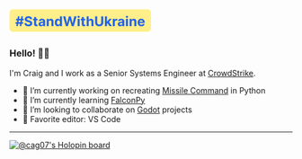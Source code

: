 [![Stand With Ukraine](https://raw.githubusercontent.com/vshymanskyy/StandWithUkraine/main/badges/StandWithUkraine.svg)](https://stand-with-ukraine.pp.ua)
---

### Hello! 👋🏻
I'm Craig and I work as a Senior Systems Engineer at [CrowdStrike](https://www.crowdstrike.com/). 

- 🔭 I’m currently working on recreating [Missile Command](https://github.com/CAG07/missile-command) in Python
- 🌱 I’m currently learning [FalconPy](https://github.com/CrowdStrike/falconpy)
- 👯 I’m looking to collaborate on [Godot](https://github.com/godotengine/godot) projects
- 📝 Favorite editor: VS Code


---
[![@cag07's Holopin board](https://holopin.io/api/user/board?user=cag07)](https://holopin.io/@cag07)

<!--
**CAG07/CAG07** is a ✨ _special_ ✨ repository because its `README.md` (this file) appears on your GitHub profile.

Here are some ideas to get you started:

- 🔭 I’m currently working on ...
- 🌱 I’m currently learning ...
- 👯 I’m looking to collaborate on ...
- 🤔 I’m looking for help with ...
- 💬 Ask me about ...
- 📫 How to reach me: ...
- 😄 Pronouns: ...
- ⚡ Fun fact: ...
-->
